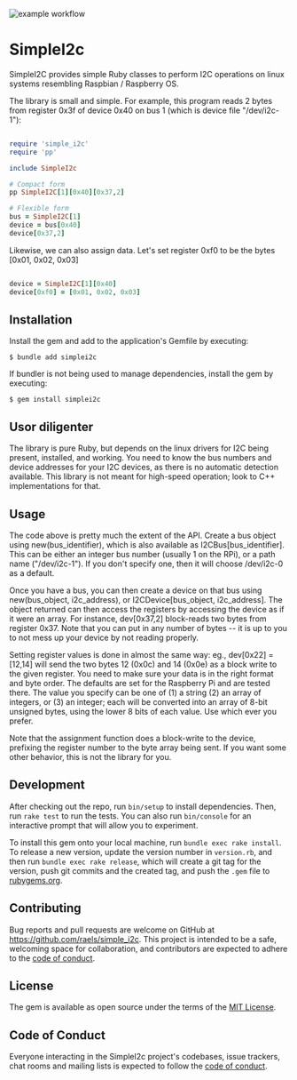 ![example workflow](https://github.com/raels/simple_i2c/actions/workflows/main.yml/badge.svg)

# SimpleI2c

SimpleI2C provides simple Ruby classes to perform I2C operations on linux systems resembling Raspbian / Raspberry OS.

The library is small and simple. For example, this program reads 2 bytes from register 0x3f of device 0x40 on bus 1 (which is device file "/dev/i2c-1"):

```ruby

require 'simple_i2c'
require 'pp'

include SimpleI2c

# Compact form
pp SimpleI2C[1][0x40][0x37,2]

# Flexible form
bus = SimpleI2C[1]
device = bus[0x40]
device[0x37,2]

```

Likewise, we can also assign data. Let's set register 0xf0 to be the bytes [0x01, 0x02, 0x03]

```ruby

device = SimpleI2C[1][0x40]
device[0xf0] = [0x01, 0x02, 0x03]

```

## Installation

Install the gem and add to the application's Gemfile by executing:

    $ bundle add simplei2c

If bundler is not being used to manage dependencies, install the gem by executing:

    $ gem install simplei2c

## Usor diligenter

The library is pure Ruby, but depends on the linux drivers for I2C being present, installed, and working. You need to know the bus numbers and device addresses for your I2C devices, as there is no automatic detection available. This library is not meant for high-speed operation; look to C++ implementations for that.

## Usage

The code above is pretty much the extent of the API. Create a bus object using new(bus_identifier), which is also available as I2CBus[bus_identifier]. This can be either an integer bus number (usually 1 on the RPi), or a path name ("/dev/i2c-1"). If you don't specify one, then it will choose /dev/i2c-0 as a default.

Once you have a bus, you can then create a device on that bus using new(bus_object, i2c_address), or I2CDevice[bus_object, i2c_address]. The object returned can then access the registers by accessing the device as if it were an array. For instance, dev[0x37,2] block-reads two bytes from register 0x37. Note that you can put in any number of bytes -- it is up to you to not mess up your device by not reading properly.

Setting register values is done in almost the same way: eg., dev[0x22] = [12,14] will send the two bytes 12 (0x0c) and 14 (0x0e) as a block write to the given register. You need to make sure your data is in the right format and byte order. The defaults are set for the Raspberry Pi and are tested there. The value you specify can be one of (1) a string (2) an array of integers, or (3) an integer; each will be converted into an array of 8-bit unsigned bytes, using the lower 8 bits of each value. Use which ever you prefer.

Note that the assignment function does a block-write to the device, prefixing the register number to the byte array being sent. If you want some other behavior, this is not the library for you.

## Development

After checking out the repo, run `bin/setup` to install dependencies. Then, run `rake test` to run the tests. You can also run `bin/console` for an interactive prompt that will allow you to experiment.

To install this gem onto your local machine, run `bundle exec rake install`. To release a new version, update the version number in `version.rb`, and then run `bundle exec rake release`, which will create a git tag for the version, push git commits and the created tag, and push the `.gem` file to [rubygems.org](https://rubygems.org).

## Contributing

Bug reports and pull requests are welcome on GitHub at https://github.com/raels/simple_i2c. This project is intended to be a safe, welcoming space for collaboration, and contributors are expected to adhere to the [code of conduct](https://github.com/raels/simple_i2c/blob/master/CODE_OF_CONDUCT.md).

## License

The gem is available as open source under the terms of the [MIT License](https://opensource.org/licenses/MIT).

## Code of Conduct

Everyone interacting in the SimpleI2c project's codebases, issue trackers, chat rooms and mailing lists is expected to follow the [code of conduct](https://github.com/[USERNAME]/simple_i2c/blob/master/CODE_OF_CONDUCT.md).
